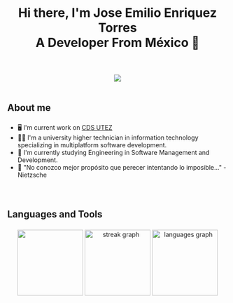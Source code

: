 <header>
  <h1 align="center">
       Hi there, I'm Jose Emilio Enriquez Torres <br/> A Developer From México  👋
  </h1>
</header>

<main>
  <section align="center">
    <img src="https://fastly.picsum.photos/id/175/1000/300.jpg?hmac=E93Abh6eMofxYVBOw2wNqSSGEF2eTW5R7V2Kd5dUlcw" />
  </section>
  
  <br/>
  
 <section>
  <h2>
    About me
  </h2>
    
###  
  - 🖥️ I'm current work on [CDS UTEZ](http://cds.utez.edu.mx/index.php)
  - 👨‍🎓 I'm a university higher technician in information technology specializing in multiplatform software development.
  - 🐤 I'm currently studying Engineering in Software Management and Development.
  - 💭 "No conozco mejor propósito que perecer intentando lo imposible..." - Nietzsche
###
  
<section/>

<br/>

<section>
  <h2>
    Languages and Tools
  </h2>
  <div align="center">
    
  </div>
</section>
  

  ###

  ###
  <section align="center">
    <img src="https://github-readme-stats.vercel.app/api?username=Tlacuano&show_icons=true&theme=tokyonight" height="150" />
    <img src="https://streak-stats.demolab.com?user=Tlacuano&locale=en&mode=daily&theme=tokyonight&hide_border=false&border_radius=5" height="150" alt="streak graph"  />
    <img src="https://github-readme-stats.vercel.app/api/top-langs?username=Tlacuano&locale=en&hide_title=false&layout=compact&card_width=320&langs_count=5&theme=tokyonight&hide_border=false" height="150" alt="languages graph"  />
  </section>
</main>
 

